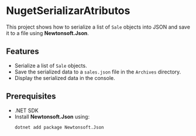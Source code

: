 # NugetSerializarAtributos

This project shows how to serialize a list of `Sale` objects into JSON and save it to a file using **Newtonsoft.Json**.

## Features
- Serialize a list of `Sale` objects.
- Save the serialized data to a `sales.json` file in the `Archives` directory.
- Display the serialized data in the console.

## Prerequisites
- .NET SDK
- Install **Newtonsoft.Json** using:
  ```bash
  dotnet add package Newtonsoft.Json
